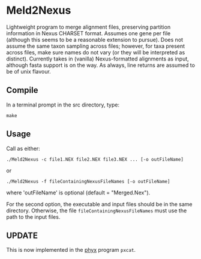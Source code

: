 Meld2Nexus
====================
Lightweight program to merge alignment files, preserving partition information in Nexus CHARSET format. Assumes one gene per file (although this seems to be a reasonable extension to pursue). Does not assume the same taxon sampling across files; however, for taxa present across files, make sure names do not vary (or they will be interpreted as distinct). Currently takes in (vanilla) Nexus-formatted alignments as input, although fasta support is on the way. As always, line returns are assumed to be of unix flavour.

Compile
---------------

In a  terminal prompt in the src directory, type:

	make

Usage
---------------

Call as either:

	./Meld2Nexus -c file1.NEX file2.NEX file3.NEX ... [-o outFileName]

or

	./Meld2Nexus -f fileContainingNexusFileNames [-o outFileName]

where 'outFileName' is optional (default = "Merged.Nex").

For the second option, the executable and input files should be in the same directory. Otherwise, the file ```fileContainingNexusFileNames``` must use the path to the input files.

UPDATE
--------------
This is now implemented in the [phyx](https://github.com/FePhyFoFum/phyx) program `pxcat`.
